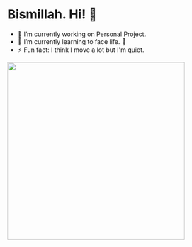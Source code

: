 # Bismillah. Hi! 👋

- 🔭 I’m currently working on Personal Project.
- 🌱 I’m currently learning to face life. 🤣
- ⚡ Fun fact: I think I move a lot but I'm quiet.


<img alt="" width="400" src="[https://github.com/lowlighter/metrics/wayosu/examples/metrics.classic.svg](https://metrics.lecoq.io/insights/wayosu)https://metrics.lecoq.io/insights/wayosu" alt=""></img>
